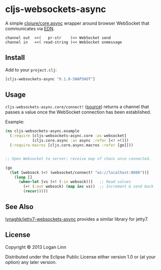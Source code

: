 # cljs-websockets-async

A simple [clojure/core.async](https://github.com/clojure/core.async) wrapper
around browser WebSocket that communicates via [EDN](https://github.com/edn-format/edn).

```
channel out  >>(   pr-str    )>> WebSocket send
channel in   <<( read-string )<< WebSocket onmessage
```

## Install

Add to your `project.clj`:

```clojure
[cljs-websockets-async "0.1.0-SNAPSHOT"]
```

## Usage

`cljs-websockets-async.core/connect!` ([source](src/cljs_websockets_async/core.cljs))
returns a channel that passes a value once
the WebSocket connection has been established.

Example:

```clojure
(ns cljs-websockets-async.example
  (:require [cljs-websockets-async.core :as websocket]
            [cljs.core.async :as async :refer [<! >!]])
  (:require-macros [cljs.core.async.macros :refer [go]]))


;; Open Websocket to server; receive map of chans once connected.

(go
  (let [websock (<! (websocket/connect! "ws://localhost:8080"))]
    (loop []
      (when-let [vs (<! (:in websock))]   ;; Read values
        (>! (:out websock) (map inc vs))  ;; Increment & send back
        (recur)))))
```

## See Also

[lynaghk/jetty7-websockets-async](https://github.com/lynaghk/jetty7-websockets-async)
provides a similar library for jetty7.

## License

Copyright © 2013 Logan Linn

Distributed under the Eclipse Public License either version 1.0 or (at
your option) any later version.
